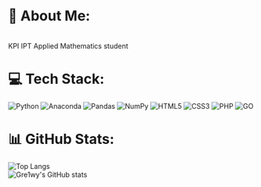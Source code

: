 # 💫 About Me:
<br>KPI IPT Applied Mathematics student <br>

# 💻 Tech Stack:
![Python](https://img.shields.io/badge/python-3670A0?style=for-the-badge&logo=python&logoColor=ffdd54) 
![Anaconda](https://img.shields.io/badge/Anaconda-%2344A833.svg?style=for-the-badge&logo=anaconda&logoColor=white) 
![Pandas](https://img.shields.io/badge/pandas-%23150458.svg?style=for-the-badge&logo=pandas&logoColor=white) 
![NumPy](https://img.shields.io/badge/numpy-%23013243.svg?style=for-the-badge&logo=numpy&logoColor=white)
![HTML5](https://img.shields.io/badge/html5-%23E34F26.svg?style=for-the-badge&logo=html5&logoColor=white)
![CSS3](https://img.shields.io/badge/css3-%231572B6.svg?style=for-the-badge&logo=css3&logoColor=white) 
![PHP](https://img.shields.io/badge/PHP-777BB4?style=for-the-badge&logo=php&logoColor=white) 
![GO](https://img.shields.io/badge/Go-00ADD8?style=for-the-badge&logo=go&logoColor=white)

# 📊 GitHub Stats:
![Top Langs](https://github-readme-stats.vercel.app/api/top-langs/?username=gre1wy&layout=donut-vertical&theme=darcula)<br/>
![Gre1wy's GitHub stats](https://github-readme-stats.vercel.app/api?username=gre1wy&show_icons=true&theme=darcula)
